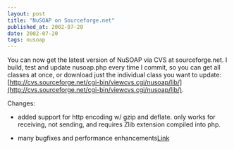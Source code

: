 ```yaml
---
layout: post
title: "NuSOAP on Sourceforge.net"
published_at: 2002-07-20
date: 2002-07-20
tags: nusoap
---
```


You can now get the latest version of NuSOAP via CVS at sourceforge.net. I build, test and update nusoap.php every time I commit, so you can get all classes at once, or download just the individual class you want to update:  
[http://cvs.sourceforge.net/cgi-bin/viewcvs.cgi/nusoap/lib/](http://cvs.sourceforge.net/cgi-bin/viewcvs.cgi/nusoap/lib/).  

Changes:  

- added support for http encoding w/ gzip and deflate. only works for receiving, not sending, and requires Zlib extension compiled into php.  

- many bugfixes and performance enhancements[Link](http://cvs.sourceforge.net/cgi-bin/viewcvs.cgi/nusoap/lib/)  